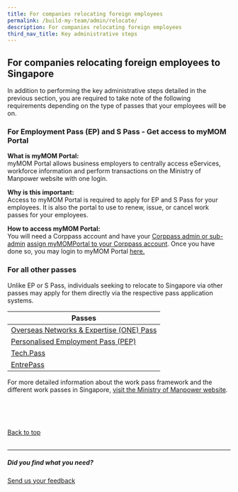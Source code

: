 ```yaml
---
title: For companies relocating foreign employees
permalink: /build-my-team/admin/relocate/
description: For companies relocating foreign employees
third_nav_title: Key administrative steps
---
```

## For companies relocating foreign employees to Singapore

In addition to performing the key administrative steps detailed in the previous section, you are required to take note of the following requirements depending on the type of passes that your employees will be on.

### For Employment Pass (EP) and S Pass - Get access to myMOM Portal

**What is myMOM Portal:** <br>myMOM Portal allows business employers to centrally access eServices, workforce information and perform transactions on the Ministry of Manpower website with one login.

**Why is this important:** <br>Access to myMOM Portal is required to apply for EP and S Pass for your employees. It is also the portal to use to renew, issue, or cancel work passes for your employees.

**How to access myMOM Portal:**<br> You will need a Corppass account and have your [Corppass admin or sub-admin](https://www.corppass.gov.sg/corppass/common/userguides) [assign myMOMPortal to your Corppass account](https://www.mom.gov.sg/eservices/services/mymom-portal#what-do-i-need-before-i-can-use-mymom-portal). Once you have done so, you may login to myMOM Portal [here.](https://www.mom.gov.sg/eservices/services/mymom-portal)

### For all other passes 

Unlike EP or S Pass, individuals seeking to relocate to Singapore via other passes may apply for them directly via the respective pass application systems.

| Passes | 
| -------- |
| [Overseas Networks &amp; Expertise (ONE) Pass](https://service2.mom.gov.sg/workpass/op/new/application)     |
| [Personalised Employment Pass (PEP)](https://www.mom.gov.sg/passes-and-permits/personalised-employment-pass/apply-for-a-pass#submit-an-application)     |
| [Tech.Pass](https://www.edb.gov.sg/en/how-we-help/incentives-and-schemes/tech-pass.html)     |
| [EntrePass](https://www.mom.gov.sg/passes-and-permits/entrepass/apply-for-a-pass#submit-an-application)   |



For more detailed information about the work pass framework and the different work passes in Singapore, [visit the Ministry of Manpower website](https://www.mom.gov.sg/passes-and-permits).

<br>
<br>
<br>

[Back to top](#For-companies-relocating-foreign-employees-to-Singapore)<br><br>

<hr>

##### Did you find what you need?
[Send us your feedback](https://form.gov.sg/642693623cb98f001239be0d)